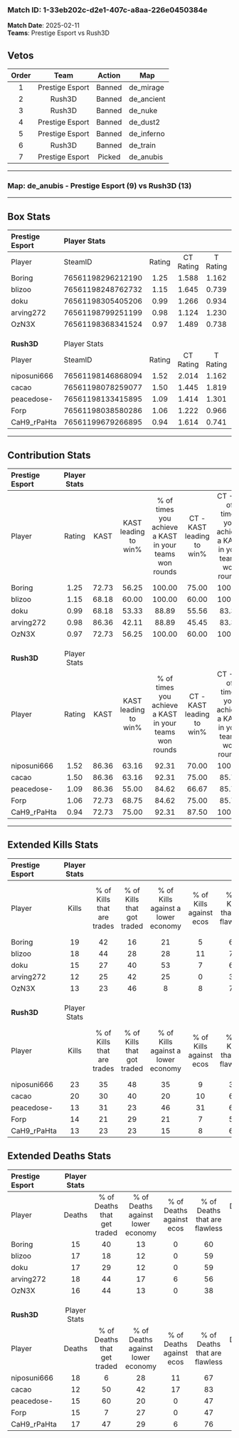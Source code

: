 ### Match ID: 1-33eb202c-d2e1-407c-a8aa-226e0450384e  
**Match Date**: 2025-02-11  
**Teams**: Prestige Esport vs Rush3D  

## Vetos  

| Order | Team | Action | Map |
| :---: | :--: | :----: | --- |
| 1 | Prestige Esport | Banned | de_mirage |
| 2 | Rush3D | Banned | de_ancient |
| 3 | Rush3D | Banned | de_nuke |
| 4 | Prestige Esport | Banned | de_dust2 |
| 5 | Prestige Esport | Banned | de_inferno |
| 6 | Rush3D | Banned | de_train |
| 7 | Prestige Esport | Picked | de_anubis |

---  

### **Map**: de_anubis - Prestige Esport (9) vs Rush3D (13)  
---  

## Box Stats  

| **Prestige Esport** | Player Stats      |        |           |          |       |       |       |         |        |      |     |
| :- | :- | :-: | :-: | :-: | :-: | :-: | :-: | :-: | :-: | :-: | :-: |
| Player              | SteamID           | Rating | CT Rating | T Rating | KAST  |  ADR  | Kills | Assists | Deaths | K/D  | HS% |
| Boring              | 76561198296212190 |  1.25  |   1.588   |  1.162   | 72.73 | 79.9  |  19   |    4    |   15   | 1.27 | 52  |
| blizoo              | 76561198248762732 |  1.15  |   1.645   |  0.739   | 68.18 | 85.8  |  18   |    5    |   17   | 1.06 | 55  |
| doku                | 76561198305405206 |  0.99  |   1.266   |  0.934   | 68.18 | 70.4  |  15   |    7    |   17   | 0.88 | 53  |
| arving272           | 76561198799251199 |  0.98  |   1.124   |  1.230   | 86.36 | 72.8  |  12   |    4    |   18   | 0.67 | 58  |
| OzN3X               | 76561198368341524 |  0.97  |   1.489   |  0.738   | 72.73 | 72.7  |  13   |    5    |   16   | 0.81 | 61  |
|                     |                   |        |           |          |       |       |       |         |        |      |     |
|                     |                   |        |           |          |       |       |       |         |        |      |     |
|                     |                   |        |           |          |       |       |       |         |        |      |     |
| **Rush3D**          | Player Stats      |        |           |          |       |       |       |         |        |      |     |
| Player              | SteamID           | Rating | CT Rating | T Rating | KAST  |  ADR  | Kills | Assists | Deaths | K/D  | HS% |
| niposuni666         | 76561198146868094 |  1.52  |   2.014   |  1.162   | 86.36 | 105.3 |  23   |    6    |   18   | 1.28 | 60  |
| cacao               | 76561198078259077 |  1.50  |   1.445   |  1.819   | 86.36 | 91.5  |  20   |    5    |   12   | 1.67 | 40  |
| peacedose-          | 76561198133415895 |  1.09  |   1.414   |  1.301   | 86.36 | 68.2  |  13   |    7    |   15   | 0.87 | 46  |
| Forp                | 76561198038580286 |  1.06  |   1.222   |  0.966   | 72.73 | 75.7  |  14   |    8    |   15   | 0.93 | 50  |
| CaH9_rPaHta         | 76561199679266895 |  0.94  |   1.614   |  0.741   | 72.73 | 67.6  |  13   |    8    |   17   | 0.76 | 46  |
---  

## Contribution Stats  

| **Prestige Esport** | Player Stats |       |                      |                                                        |                           |                                                             |                          |                                                            |
| :- | :-: | :-: | :-: | :-: | :-: | :-: | :-: | :-: |
| Player              |    Rating    | KAST  | KAST leading to win% | % of times you achieve a KAST in your teams won rounds | CT - KAST leading to win% | CT - % of times you achieve a KAST in your teams won rounds | T - KAST leading to win% | T - % of times you achieve a KAST in your teams won rounds |
| Boring              |     1.25     | 72.73 |        56.25         |                         100.00                         |           75.00           |                           100.00                            |          37.50           |                           100.00                           |
| blizoo              |     1.15     | 68.18 |        60.00         |                         100.00                         |           60.00           |                           100.00                            |          60.00           |                           100.00                           |
| doku                |     0.99     | 68.18 |        53.33         |                         88.89                          |           55.56           |                            83.33                            |          50.00           |                           100.00                           |
| arving272           |     0.98     | 86.36 |        42.11         |                         88.89                          |           45.45           |                            83.33                            |          37.50           |                           100.00                           |
| OzN3X               |     0.97     | 72.73 |        56.25         |                         100.00                         |           60.00           |                           100.00                            |          50.00           |                           100.00                           |
|                     |              |       |                      |                                                        |                           |                                                             |                          |                                                            |
|                     |              |       |                      |                                                        |                           |                                                             |                          |                                                            |
|                     |              |       |                      |                                                        |                           |                                                             |                          |                                                            |
| **Rush3D**          | Player Stats |       |                      |                                                        |                           |                                                             |                          |                                                            |
| Player              |    Rating    | KAST  | KAST leading to win% | % of times you achieve a KAST in your teams won rounds | CT - KAST leading to win% | CT - % of times you achieve a KAST in your teams won rounds | T - KAST leading to win% | T - % of times you achieve a KAST in your teams won rounds |
| niposuni666         |     1.52     | 86.36 |        63.16         |                         92.31                          |           70.00           |                           100.00                            |          55.56           |                           83.33                            |
| cacao               |     1.50     | 86.36 |        63.16         |                         92.31                          |           75.00           |                            85.71                            |          54.55           |                           100.00                           |
| peacedose-          |     1.09     | 86.36 |        55.00         |                         84.62                          |           66.67           |                            85.71                            |          45.45           |                           83.33                            |
| Forp                |     1.06     | 72.73 |        68.75         |                         84.62                          |           75.00           |                            85.71                            |          62.50           |                           83.33                            |
| CaH9_rPaHta         |     0.94     | 72.73 |        75.00         |                         92.31                          |           87.50           |                           100.00                            |          62.50           |                           83.33                            |
---  

## Extended Kills Stats  

| **Prestige Esport** | Player Stats |                            |                            |                                    |                         |                              |                                 |                                       |                    |           |
| :- | :-: | :-: | :-: | :-: | :-: | :-: | :-: | :-: | :-: | :-: |
| Player              |    Kills     | % of Kills that are trades | % of Kills that got traded | % of Kills against a lower economy | % of Kills against ecos | % of Kills that are flawless | % of Kills that are close duels | % of Kills that are assisted by flash | Pistol Round Kills | AWP Kills |
| Boring              |      19      |             42             |             16             |                 21                 |            5            |              68              |                5                |                   5                   |         1          |     2     |
| blizoo              |      18      |             44             |             28             |                 28                 |           11            |              72              |                0                |                   6                   |         2          |     3     |
| doku                |      15      |             27             |             40             |                 53                 |            7            |              60              |               13                |                   0                   |         0          |     0     |
| arving272           |      12      |             25             |             42             |                 25                 |            0            |              33              |                8                |                   0                   |         2          |     0     |
| OzN3X               |      13      |             23             |             46             |                 8                  |            8            |              77              |                8                |                   8                   |         3          |     1     |
|                     |              |                            |                            |                                    |                         |                              |                                 |                                       |                    |           |
|                     |              |                            |                            |                                    |                         |                              |                                 |                                       |                    |           |
|                     |              |                            |                            |                                    |                         |                              |                                 |                                       |                    |           |
| **Rush3D**          | Player Stats |                            |                            |                                    |                         |                              |                                 |                                       |                    |           |
| Player              |    Kills     | % of Kills that are trades | % of Kills that got traded | % of Kills against a lower economy | % of Kills against ecos | % of Kills that are flawless | % of Kills that are close duels | % of Kills that are assisted by flash | Pistol Round Kills | AWP Kills |
| niposuni666         |      23      |             35             |             48             |                 35                 |            9            |              39              |               13                |                   0                   |         2          |     0     |
| cacao               |      20      |             30             |             40             |                 20                 |           10            |              60              |                0                |                   0                   |         5          |     6     |
| peacedose-          |      13      |             31             |             23             |                 46                 |           31            |              62              |               15                |                   0                   |         1          |     0     |
| Forp                |      14      |             21             |             29             |                 21                 |            7            |              57              |               21                |                   0                   |         1          |     0     |
| CaH9_rPaHta         |      13      |             23             |             23             |                 15                 |            8            |              62              |                0                |                   0                   |         1          |     0     |
## Extended Deaths Stats  

| **Prestige Esport** | Player Stats |                             |                                   |                          |                               |                            |                           |               |
| :- | :-: | :-: | :-: | :-: | :-: | :-: | :-: | :-: |
| Player              |    Deaths    | % of Deaths that get traded | % of Deaths against lower economy | % of Deaths against ecos | % of Deaths that are flawless | % of Deaths that are close | % of Deaths while blinded | Deaths to AWP |
| Boring              |      15      |             40              |                13                 |            0             |              60               |             13             |             0             |       2       |
| blizoo              |      17      |             18              |                12                 |            0             |              59               |             18             |             0             |       2       |
| doku                |      17      |             29              |                12                 |            0             |              59               |             6              |             0             |       1       |
| arving272           |      18      |             44              |                17                 |            6             |              56               |             6              |             0             |       0       |
| OzN3X               |      16      |             44              |                13                 |            0             |              38               |             6              |             0             |       1       |
|                     |              |                             |                                   |                          |                               |                            |                           |               |
|                     |              |                             |                                   |                          |                               |                            |                           |               |
|                     |              |                             |                                   |                          |                               |                            |                           |               |
| **Rush3D**          | Player Stats |                             |                                   |                          |                               |                            |                           |               |
| Player              |    Deaths    | % of Deaths that get traded | % of Deaths against lower economy | % of Deaths against ecos | % of Deaths that are flawless | % of Deaths that are close | % of Deaths while blinded | Deaths to AWP |
| niposuni666         |      18      |              6              |                28                 |            11            |              67               |             11             |             6             |       0       |
| cacao               |      12      |             50              |                42                 |            17            |              83               |             0              |             0             |       2       |
| peacedose-          |      15      |             60              |                20                 |            0             |              47               |             13             |             0             |       1       |
| Forp                |      15      |              7              |                27                 |            0             |              47               |             7              |            13             |       1       |
| CaH9_rPaHta         |      17      |             47              |                29                 |            6             |              76               |             0              |             0             |       2       |
